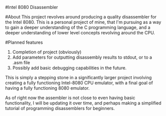 #Intel 8080 Disassembler

#About 
This project revolves around producing a quality disassembler for the Intel 8080. This is a personal project of mine, that I'm pursuing as a way to gain a deeper understanding of the C programming language, and a deeper understanding of lower level concepts revolving around the CPU. 


#Planned features
1. Completion of project (obviously)
2. Add parameters for outputting disassembly results to stdout, or to a .asm file
3. Possibly add basic debugging capabilities in the future.

This is simply a stepping stone in a significantly larger project involving creating a fully functioning Intel-8080 CPU emulator, with a final goal of having a fully functioning 8080 emulator.

As of right now the assembler is not close to even having basic functionality, I will be updating it over time, and perhaps making a simplified tutorial of programming disassemblers for beginners. 
